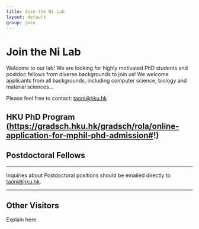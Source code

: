```yaml
---
title: Join the Ni Lab
layout: default
group: join
---
```


# Join the Ni Lab


Welcome to our lab! We are looking for highly motivated PhD students and postdoc fellows from diverse backgrounds to join us! We welcome applicants from all backgrounds, including computer science, biology and material sciences...

Please feel free to contact: taoni@hku.hk

HKU PhD Program (https://gradsch.hku.hk/gradsch/rola/online-application-for-mphil-phd-admission#!)
---

## Postdoctoral Fellows

---

Inquiries about Postdoctoral positions should be emailed directly to taoni@hku.hk.


---
## Other Visitors

Explain here.
